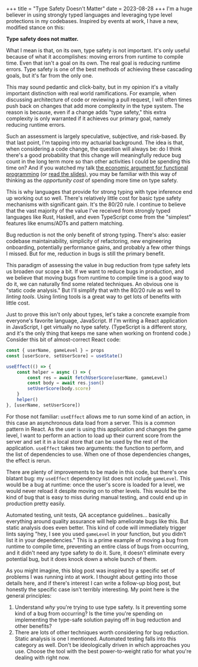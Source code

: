 +++
title = "Type Safety Doesn't Matter"
date = 2023-08-28
+++
I'm a huge believer in using strongly typed languages and leveraging type level protections in my codebases. Inspired by events at work, I have a new, modified stance on this:

**Type safety does not matter.**

What I mean is that, on its own, type safety is not important. It's only useful because of what it accomplishes: moving errors from runtime to compile time. Even that isn't a goal on its own. The real goal is reducing runtime errors. Type safety is one of the best methods of achieving these cascading goals, but it's far from the only one.

This may sound pedantic and click-baity, but in my opinion it's a vitally important distinction with real world ramifications. For example, when discussing architecture of code or reviewing a pull request, I will often times push back on changes that add more complexity in the type system. The reason is because, even if a change adds "type safety," this extra complexity is only warranted if it achieves our primary goal, namely reducing runtime errors.

Such an assessment is largely speculative, subjective, and risk-based. By that last point, I'm tapping into my actuarial background. The idea is that, when considering a code change, the question will always be: do I think there's a good probability that this change will meaningfully reduce bug count in the long term more so than other activities I could be spending this time on? And if you watched my talk [the economic argument for functional programming](https://www.youtube.com/watch?v=n7QETok5hYI) (or [read the slides](https://www.snoyman.com/reveal/economic-argument-functional-programming)), you may be familiar with this way of thinking as the _opportunity cost_ of spending more time on type safety.

This is why languages that provide for strong typing with type inference end up working out so well. There's relatively little cost for basic type safety mechanisms with significant gain. It's the 80/20 rule. I continue to believe that the vast majority of the value I've received from strongly typed languages like Rust, Haskell, and even TypeScript come from the "simplest" features like enums/ADTs and pattern matching.

Bug reduction is not the only benefit of strong typing. There's also: easier codebase maintainability, simplicity of refactoring, new engineering onboarding, potentially performance gains, and probably a few other things I missed. But for me, reduction in bugs is still the primary benefit.

This paradigm of assessing the value in bug reduction from type safety lets us broaden our scope a bit. If we want to reduce bugs in production, and we believe that moving bugs from runtime to compile time is a good way to do it, we can naturally find some related techniques. An obvious one is "static code analysis." But I'll simplify that with the 80/20 rule as well to *linting tools*. Using linting tools is a great way to get lots of benefits with little cost.

Just to prove this isn't only about types, let's take a concrete example from everyone's favorite language, JavaScript. If I'm writing a React application in JavaScript, I get virtually no type safety. (TypeScript is a different story, and it's the only thing that keeps me sane when working on frontend code.) Consider this bit of almost-correct React code:

```javascript
const { userName, gameLevel } = props
const [userScore, setUserScore] = useState()

useEffect(() => {
    const helper = async () => {
        const res = await fetchUserScore(userName, gameLevel)
        const body = await res.json()
        setUserScore(body.score)
    }
    helper()
}, [userName, setUserScore])
```

For those not familiar: `useEffect` allows me to run some kind of an action, in this case an asynchronous data load from a server. This is a common pattern in React. As the user is using this application and changes the game level, I want to perform an action to load up their current score from the server and set it in a local store that can be used by the rest of the application. `useEffect` takes two arguments: the function to perform, and the list of dependencies to use. When one of those dependencies changes, the effect is rerun.

There are plenty of improvements to be made in this code, but there's one blatant bug: my `useEffect` dependency list does not include `gameLevel`. This would be a bug at runtime: once the user's score is loaded for a level, we would never reload it despite moving on to other levels. This would be the kind of bug that is easy to miss during manual testing, and could end up in production pretty easily.

Automated testing, unit tests, QA acceptance guidelines... basically everything around quality assurance will help ameliorate bugs like this. But static analysis does even better. This kind of code will immediately trigger lints saying "hey, I see you used `gameLevel` in your function, but you didn't list it in your dependencies." This is a prime example of moving a bug from runtime to compile time, preventing an entire class of bugs from occurring, and it didn't need any type safety to do it. Sure, it doesn't eliminate every potential bug, but it does knock down a whole bunch of them.

As you might imagine, this blog post was inspired by a specific set of problems I was running into at work. I thought about getting into those details here, and if there's interest I can write a follow-up blog post, but honestly the specific case isn't terribly interesting. My point here is the general principles:

1. Understand _why_ you're trying to use type safety. Is it preventing some kind of a bug from occurring? Is the time you're spending on implementing the type-safe solution paying off in bug reduction and other benefits?
2. There are lots of other techniques worth considering for bug reduction. Static analysis is one I mentioned. Automated testing falls into this category as well. Don't be ideologically driven in which approaches you use. Choose the tool with the best power-to-weight ratio for what you're dealing with right now.
